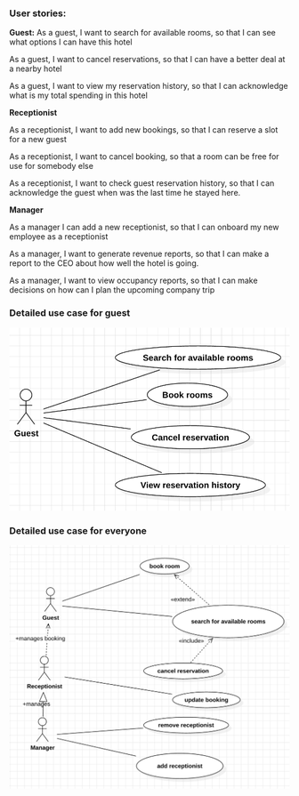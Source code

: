 ### User stories:

**Guest:**
As a guest, I want to search for available rooms, so that I can see what options I can have this hotel

As a guest, I want to cancel reservations, so that I can have a better deal at a nearby hotel

As a guest, I want to view my reservation history, so that I can acknowledge what is my total spending in this hotel


**Receptionist** 

As a receptionist, I want to add new bookings, so that I can reserve a slot for a new guest

As a receptionist, I want to cancel booking, so that a room can be free for use for somebody else

As a receptionist, I want to check guest reservation history, so that I can acknowledge the guest when was the last time he stayed here.

**Manager**

As a manager I can add a new receptionist, so that I can onboard my new employee as a receptionist

As a manager, I want to generate revenue reports, so that I can make a report to the CEO about how well the hotel is going.

As a manager, I want to view occupancy reports, so that I can make decisions on how can I plan the upcoming company trip

### Detailed use case for guest

![guest](guest.png "guest")

### Detailed use case for everyone

![hotel](hotel.png "hotel")


